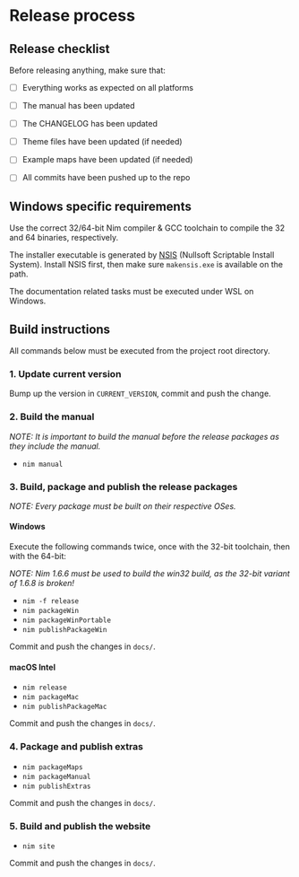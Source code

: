 # Release process

## Release checklist

Before releasing anything, make sure that:

- [ ] Everything works as expected on all platforms
- [ ] The manual has been updated
- [ ] The CHANGELOG has been updated
- [ ] Theme files have been updated (if needed)
- [ ] Example maps have been updated (if needed)
- [ ] All commits have been pushed up to the repo


## Windows specific requirements

Use the correct 32/64-bit Nim compiler & GCC toolchain to compile the 32 and
64 binaries, respectively.

The installer executable is generated by [NSIS](https://nsis.sourceforge.io)
(Nullsoft Scriptable Install System). Install NSIS first, then make sure
`makensis.exe` is available on the path.

The documentation related tasks must be executed under WSL on Windows.



## Build instructions

All commands below must be executed from the project root directory.


### 1. Update current version

Bump up the version in `CURRENT_VERSION`, commit and push the change.


### 2. Build the manual

*NOTE: It is important to build the manual before the release packages as
they include the manual.*

* `nim manual`


### 3. Build, package and publish the release packages

*NOTE: Every package must be built on their respective OSes.*

#### Windows

Execute the following commands twice, once with the 32-bit toolchain, then
with the 64-bit:

*NOTE: Nim 1.6.6 must be used to build the win32 build, as the 32-bit variant
of 1.6.8 is broken!*

* `nim -f release`
* `nim packageWin`
* `nim packageWinPortable`
* `nim publishPackageWin`

Commit and push the changes in `docs/`.


#### macOS Intel

* `nim release`
* `nim packageMac`
* `nim publishPackageMac`

Commit and push the changes in `docs/`.


### 4. Package and publish extras

* `nim packageMaps`
* `nim packageManual`
* `nim publishExtras`

Commit and push the changes in `docs/`.


### 5. Build and publish the website

* `nim site`

Commit and push the changes in `docs/`.

